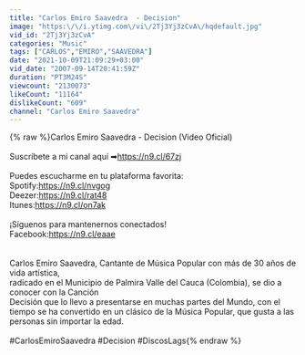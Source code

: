 ```yaml
---
title: "Carlos Emiro Saavedra  - Decision"
image: "https:\/\/i.ytimg.com\/vi\/2Tj3Yj3zCvA\/hqdefault.jpg"
vid_id: "2Tj3Yj3zCvA"
categories: "Music"
tags: ["CARLOS","EMIRO","SAAVEDRA"]
date: "2021-10-09T21:09:29+03:00"
vid_date: "2007-09-14T20:41:59Z"
duration: "PT3M24S"
viewcount: "2130073"
likeCount: "11164"
dislikeCount: "609"
channel: "Carlos Emiro Saavedra"
---
```

{% raw %}Carlos Emiro Saavedra  - Decision (Video Oficial)<br /><br />Suscríbete a mi  canal aquí ➡<a rel="nofollow" target="blank" href="https://n9.cl/67zj">https://n9.cl/67zj</a><br /> <br />Puedes escucharme en tu plataforma favorita:<br />Spotify:<a rel="nofollow" target="blank" href="https://n9.cl/nvgog">https://n9.cl/nvgog</a><br />Deezer:<a rel="nofollow" target="blank" href="https://n9.cl/rat48">https://n9.cl/rat48</a><br />Itunes:<a rel="nofollow" target="blank" href="https://n9.cl/on7ak">https://n9.cl/on7ak</a><br /><br />¡Síguenos para mantenernos conectados!<br />Facebook:<a rel="nofollow" target="blank" href="https://n9.cl/eaae">https://n9.cl/eaae</a><br /><br /><br />Carlos Emiro Saavedra, Cantante de Música Popular con más de 30  años de vida artística, <br />radicado en el Municipio de Palmira Valle del  Cauca (Colombia),  se dio a conocer con la Canción <br />Decisión que lo llevo a presentarse en muchas partes del Mundo, con el tiempo se ha convertido en un clásico de la Música Popular, que  gusta a  las personas sin importar la edad.<br /><br />#CarlosEmiroSaavedra  #Decision #DiscosLags{% endraw %}

